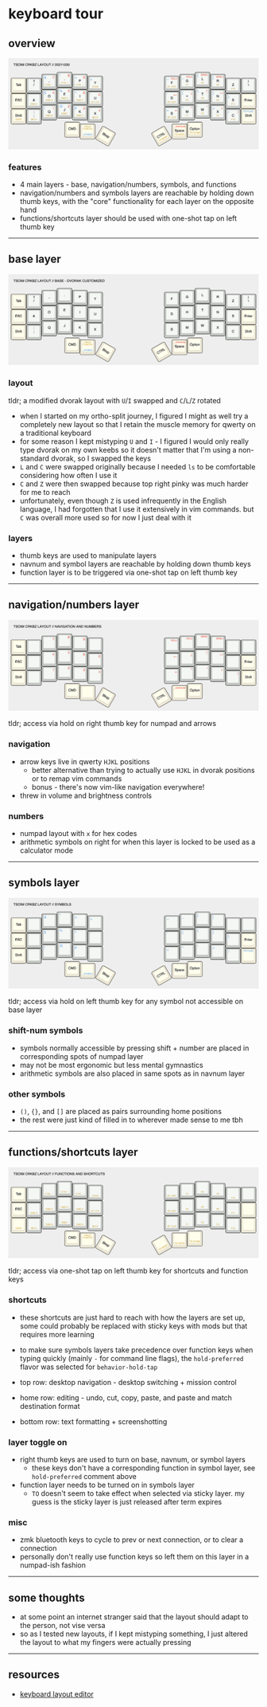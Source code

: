 # keyboard tour

## overview

![crkbz-main](tsoim-crkbz-20211030.png)

### features

* 4 main layers - base, navigation/numbers, symbols, and functions
* navigation/numbers and symbols layers are reachable by holding down thumb keys, with the "core" functionality for each layer on the opposite hand
* functions/shortcuts layer should be used with one-shot tap on left thumb key

---

## base layer

![crkbz-base](tsoim-crkbz-20211030-dvorak.png)

### layout

tldr; a modified dvorak layout with `U`/`I` swapped and `C`/`L`/`Z` rotated

* when I started on my ortho-split journey, I figured I might as well try a completely new layout
    so that I retain the muscle memory for qwerty on a traditional keyboard
* for some reason I kept mistyping `U` and `I` - I figured I would only really type dvorak on my own keebs
    so it doesn't matter that I'm using a non-standard dvorak, so I swapped the keys
* `L` and `C` were swapped originally because I needed `ls` to be comfortable considering how often I use it
* `C` and `Z` were then swapped because top right pinky was much harder for me to reach
* unfortunately, even though `Z` is used infrequently in the English language, I had forgotten
    that I use it extensively in vim commands. but `C` was overall more used so for now I just deal with it

### layers

* thumb keys are used to manipulate layers
* navnum and symbol layers are reachable by holding down thumb keys
* function layer is to be triggered via one-shot tap on left thumb key

---

## navigation/numbers layer

![crkbz-navnum](tsoim-crkbz-20211030-navnum.png)

tldr; access via hold on right thumb key for numpad and arrows

### navigation

* arrow keys live in qwerty `HJKL` positions
    * better alternative than trying to actually use `HJKL` in dvorak positions or to remap vim commands
    * bonus - there's now vim-like navigation everywhere!
* threw in volume and brightness controls

### numbers

* numpad layout with `x` for hex codes
* arithmetic symbols on right for when this layer is locked to be used as a calculator mode

---

## symbols layer

![crkbz-symbol](tsoim-crkbz-20211030-symbol.png)

tldr; access via hold on left thumb key for any symbol not accessible on base layer

### shift-num symbols

* symbols normally accessible by pressing shift + number are placed in corresponding spots of numpad layer
* may not be most ergonomic but less mental gymnastics
* arithmetic symbols are also placed in same spots as in navnum layer

### other symbols

* `()`, `{}`, and `[]` are placed as pairs surrounding home positions
* the rest were just kind of filled in to wherever made sense to me tbh


---

## functions/shortcuts layer

![crkbz-function](tsoim-crkbz-20211030-functn.png)

tldr; access via one-shot tap on left thumb key for shortcuts and function keys

### shortcuts

* these shortcuts are just hard to reach with how the layers are set up,
    some could probably be replaced with sticky keys with mods but that requires more learning
* to make sure symbols layers take precedence over function keys when typing quickly
    (mainly `-` for command line flags), the `hold-preferred` flavor was selected for `behavior-hold-tap`

* top row: desktop navigation - desktop switching + mission control
* home row: editing - undo, cut, copy, paste, and paste and match destination format
* bottom row: text formatting + screenshotting

### layer toggle on

* right thumb keys are used to turn on base, navnum, or symbol layers
    * these keys don't have a corresponding function in symbol layer, see `hold-preferred` comment above
* function layer needs to be turned on in symbols layer
    * `TO` doesn't seem to take effect when selected via sticky layer.
        my guess is the sticky layer is just released after term expires

### misc

* zmk bluetooth keys to cycle to prev or next connection, or to clear a connection
* personally don't really use function keys so left them on this layer in a numpad-ish fashion

---

## some thoughts

* at some point an internet stranger said that the layout should adapt to the person, not vise versa
* so as I tested new layouts, if I kept mistyping something, I just altered the layout to what my fingers were actually pressing

---

## resources

* [keyboard layout editor](http://www.keyboard-layout-editor.com/#/gists/052b74409d9075edf47ff1b15d0820e1)
